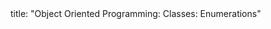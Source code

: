 <frontmatter>
title: "Object Oriented Programming: Classes: Enumerations"
</frontmatter>

<include src="index-body.md" boilerplate />
